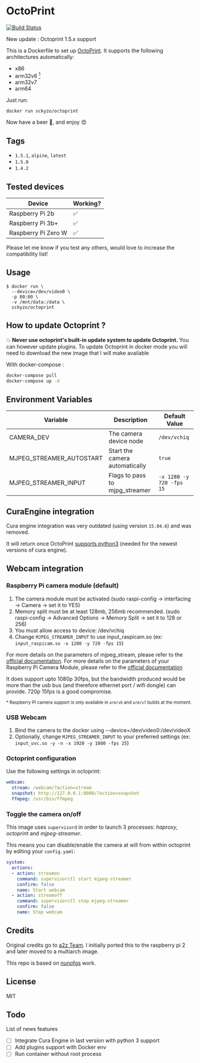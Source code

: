 # OctoPrint

[![Build Status](https://travis-ci.com/SckyzO/docker-octoprint.svg?branch=master)](https://travis-ci.org/SckyzO/docker-octoprint)

New update : Octoprint 1.5.x support

This is a Dockerfile to set up [OctoPrint](http://octoprint.org/). It supports the following architectures automatically:

- x86
- arm32v6 [<sup>1<sup>](###armv6-docker-bug)
- arm32v7
- arm64

Just run:

```sh
docker run sckyzo/octoprint
```

Now have a beer 🍻, and enjoy 😍

## Tags

- `1.5.1`, `alpine`, `latest`
- `1.5.0`
- `1.4.2`

## Tested devices

| Device              | Working? |
| ------------------- | -------- |
| Raspberry Pi 2b     | ✅       |
| Raspberry Pi 3b+    | ✅       |
| Raspberry Pi Zero W | ✅       |

Please let me know if you test any others, would love to increase the compatibility list!

## Usage

```shell
$ docker run \
  --device=/dev/video0 \
  -p 80:80 \
  -v /mnt/data:/data \
  sckyzo/octoprint
```
## How to update Octoprint ? 

💥 **Never use octoprint's built-in update system to update Octoprint.** 
You can however update plugins.
To update Octoprint in docker mode you will need to download the new image that I will make available

With docker-compose : 

```bash
docker-compose pull
docker-compose up -d
```

## Environment Variables

| Variable                 | Description                    | Default Value            |
| ------------------------ | ------------------------------ | ------------------------ |
| CAMERA_DEV               | The camera device node         | `/dev/vchiq`            |
| MJPEG_STREAMER_AUTOSTART | Start the camera automatically | `true`                   |
| MJPEG_STREAMER_INPUT     | Flags to pass to mjpg_streamer | `-x 1280 -y 720 -fps 15` |

## CuraEngine integration

Cura engine integration was very outdated (using version `15.04.6`) and was removed.

It will return once OctoPrint [supports python3](https://github.com/foosel/OctoPrint/pull/1416#issuecomment-371878648) (needed for the newest versions of cura engine).

## Webcam integration

### Raspberry Pi camera module (default)

1. The camera module must be activated (sudo raspi-config -> interfacing -> Camera -> set it to YES)
2. Memory split must be at least 128mb, 256mb recommended. (sudo raspi-config -> Advanced Options -> Memory Split -> set it to 128 or 256)
3. You must allow access to device: /dev/vchiq
4. Change `MJPEG_STREAMER_INPUT` to use input_raspicam.so (ex: `input_raspicam.so -x 1280 -y 720 -fps 15`)

For more details on the parameters of mjpeg_stream, please refer to the [official documentation](https://github.com/jacksonliam/mjpg-streamer/blob/master/mjpg-streamer-experimental/plugins/input_raspicam/README.md).
For more details on the parameters of your Raspberry Pi Camera Module, please refer to the [official documentation](https://www.raspberrypi.org/documentation/raspbian/applications/camera.md)

It does support upto 1080p 30fps, but the bandwidth produced would be more than the usb bus (and therefore ethernet port / wifi dongle) can provide. 720p 15fps is a good compromise.

<sup>* Raspberry PI camera support is only available in `arm/v6` and `arm/v7` builds at the moment.<sup>

### USB Webcam

1. Bind the camera to the docker using --device=/dev/video0:/dev/videoX
2. Optionally, change `MJPEG_STREAMER_INPUT` to your preferred settings (ex: `input_uvc.so -y -n -x 1920 -y 1080 -fps 25`)

### Octoprint configuration

Use the following settings in octoprint:

```yaml
webcam:
  stream: /webcam/?action=stream
  snapshot: http://127.0.0.1:8080/?action=snapshot
  ffmpeg: /usr/bin/ffmpeg
```


### Toggle the camera on/off

This image uses `supervisord` in order to launch 3 processes: _haproxy_, _octoprint_ and _mjpeg-streamer_.

This means you can disable/enable the camera at will from within octoprint by editing your `config.yaml`:

```yaml
system:
  actions:
  - action: streamon
    command: supervisorctl start mjpeg-streamer
    confirm: false
    name: Start webcam
  - action: streamoff
    command: supervisorctl stop mjpeg-streamer
    confirm: false
    name: Stop webcam
```

## Credits

Original credits go to [a2z Team](https://bitbucket.org/a2z-team/docker-octoprint). I initially ported this to the raspberry pi 2 and later moved to a multiarch image.

This repo is based on [nunofgs](https://github.com/nunofgs/docker-octoprint/) work.

## License

MIT

[travis-image]: https://img.shields.io/travis/SckyzO/docker-octoprint.svg?style=flat-square
[travis-url]: https://travis-ci.com/SckyzO/docker-octoprint

## Todo

List of news features

- [ ] Integrate Cura Engine in last version with python 3 support
- [ ] Add plugins support with Docker env
- [ ] Run container without root process
